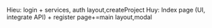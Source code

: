 Hieu: login + services, auth layout,createProject
Huy: Index page (UI, integrate API) + register page+=main layout,modal

